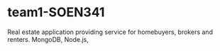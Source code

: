 # team1-SOEN341

Real estate application providing service for homebuyers, brokers and renters. 
MongoDB, Node.js, 
